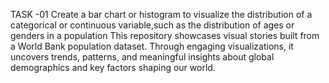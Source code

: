 TASK -01 Create a bar chart or histogram to visualize the distribution of a categorical or continuous variable,such as the distribution of ages or genders in a population
This repository showcases visual stories built from a World Bank population dataset. Through engaging visualizations, it uncovers trends, patterns, and meaningful insights about global demographics and key factors shaping our world.
